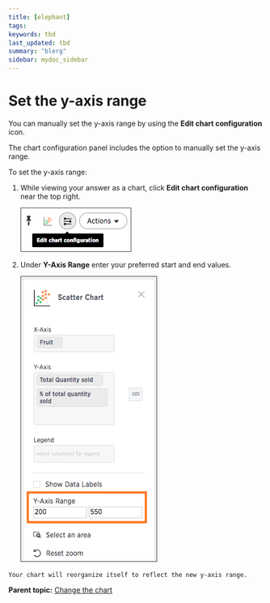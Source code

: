 ```yaml
---
title: [elephant]
tags: 
keywords: tbd
last_updated: tbd
summary: "blerg"
sidebar: mydoc_sidebar
---
```

# Set the y-axis range

You can manually set the y-axis range by using the **Edit chart configuration** icon.

The chart configuration panel includes the option to manually set the y-axis range.

To set the y-axis range:

1.   While viewing your answer as a chart, click **Edit chart configuration** near the top right. 

     ![](/pages/images/edit_chart_configuration.png "Edit chart configuration icon") 

2.   Under **Y-Axis Range** enter your preferred start and end values. 

     ![](/pages/images/y_axis_range.png "Y-Axis Range details") 

    Your chart will reorganize itself to reflect the new y-axis range.


**Parent topic:** [Change the chart](../../../pages/end_user_guide/end_user_search/change_the_chart.html)

